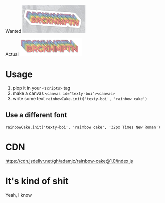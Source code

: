 Wanted
<img src="https://github.com/adamjc/rainbow-cake/blob/master/wanted.png" width="200">

Actual
<img src="https://github.com/adamjc/rainbow-cake/blob/master/actual.png" width="200">

# Usage

1. plop it in your `<scripts>` tag
2. make a canvas `<canvas id="texty-boi"><canvas>`
3. write some text `rainbowCake.init('texty-boi', 'rainbow cake')`

## Use a different font
`rainbowCake.init('texty-boi', 'rainbow cake', '32px Times New Roman')` 

# CDN

https://cdn.jsdelivr.net/gh/adamjc/rainbow-cake@1.0/index.js

# It's kind of shit

Yeah, I know